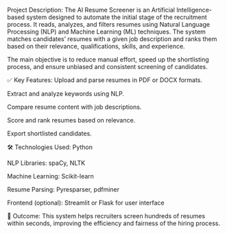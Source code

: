 Project Description:
The AI Resume Screener is an Artificial Intelligence-based system designed to automate the initial stage of the recruitment process. It reads, analyzes, and filters resumes using Natural Language Processing (NLP) and Machine Learning (ML) techniques. The system matches candidates’ resumes with a given job description and ranks them based on their relevance, qualifications, skills, and experience.

The main objective is to reduce manual effort, speed up the shortlisting process, and ensure unbiased and consistent screening of candidates.

✅ Key Features:
Upload and parse resumes in PDF or DOCX formats.

Extract and analyze keywords using NLP.

Compare resume content with job descriptions.

Score and rank resumes based on relevance.

Export shortlisted candidates.

🛠 Technologies Used:
Python

NLP Libraries: spaCy, NLTK

Machine Learning: Scikit-learn

Resume Parsing: Pyresparser, pdfminer

Frontend (optional): Streamlit or Flask for user interface

🎯 Outcome:
This system helps recruiters screen hundreds of resumes within seconds, improving the efficiency and fairness of the hiring process.
